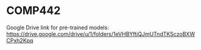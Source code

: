 # COMP442

Google Drive link for pre-trained models: https://drive.google.com/drive/u/1/folders/1eVHBYftiQJmUTndTKSczoBXWCPxh2Kpq
